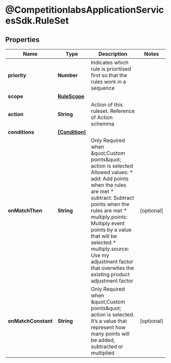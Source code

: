 # @CompetitionlabsApplicationServicesSdk.RuleSet

## Properties

Name | Type | Description | Notes
------------ | ------------- | ------------- | -------------
**priority** | **Number** | Indicates which rule is prioritised first so that the rules work in a sequence | 
**scope** | [**RuleScope**](RuleScope.md) |  | 
**action** | **String** | Action of this ruleset. Reference of Action schemma | 
**conditions** | [**[Condition]**](Condition.md) |  | 
**onMatchThen** | **String** | Only Required when \&quot;Custom points\&quot; action is selected Allowed values: * add: Add points when the rules are met * subtract: Subtract points when the rules are met * multiply.points: Multiply event points by a value that will be selected * multiply.source: Use my adjustment factor that overwites the existing product adjustment factor  | [optional] 
**onMatchConstant** | **String** | Only Required when \&quot;Custom points\&quot; action is selected. It’s a value that represent how many points will be added, subtracted or multiplied | [optional] 


